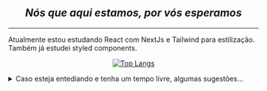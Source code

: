 <h2 align="center"><em>Nós que aqui estamos, por vós esperamos</em></h2>

---

Atualmente estou estudando React com NextJs e Tailwind para estilização. Também já estudei styled components. 

<div align="center">
  
  [![Top Langs](https://github-readme-stats.vercel.app/api/top-langs/?username=williamdesousa&layout=compact&show_icons=true&theme=transparent&locale=pt-br&hide=jupyter%20notebook)](https://github.com/WilliamdeSousa)

</div>

<details>
  
  <summary> 
    Caso esteja entediando e tenha um tempo livre, algumas sugestões...
  </summary>
  
  - 🔢 Achar uma função matemática que tenha um mínimo local em (4, 0) e dois máximos absloutos, em (2, a) e (6, a), onde a é uma altura arbitrária. Além disso, as raízes da equação devem ser 1, 4 e 7.
  
  <div align="center">
    <img src="https://github.com/user-attachments/assets/508d1fa3-dd44-421d-b361-c1a8fa3fb570" alt="Gráfico da questão">
  </div>
  
  <div align="center">
    OBS: esse gráfico não é derivável em x=4, se conseguir achar uma função derivável, melhor.
  </div>
  
  - 🥇 Um problema interessante de programação que me deu trabalho mas consegui resolver se chama _Bispos Dominantes_. Está disponível no [Beecrowd 3305](https://judge.beecrowd.com/pt/problems/view/3305). _Resumo:_ Dado um tabuleiro de dimensões 10⁵ x 10⁵ e *N* bispos, responda quantos bispos são dominantes nesse tabuleiro.
  
  <div align="center">
    <table style="display: table;">
      <tr>
        <th>Exemplos de Entrada</th>
        <th>Exemplos de Saída</th>
      </tr>
      <tr>
        <td>3 <br>1 1<br>2 2<br>3 4</td>
        <td>1</td>
      </tr>
    </table>
  </div>
  
  - 📚 Ainda não li tanto quanto deveria, mas posso indicar a série de livros o Guia do Mochileiro das Galáxias (Douglas Adams), o Alquimista (Paulo Coelho) e o Homem que Calculava (Malba Tahan), caso não tenham lido.
  
    
  <img src="https://github.com/user-attachments/assets/e175ab2b-5ef4-498f-9ddd-d454ceafe772" alt="O Guia do Mochileiro das Galáxias" height=300>

  <img src="https://github.com/user-attachments/assets/f1a03bd8-fcfc-446d-bd6a-e7b4462f6652" alt="O Alquimista" height=300>

  <img src="https://github.com/user-attachments/assets/7447ad11-e015-43f2-afd5-8ec042320ec2" alt="O homem que Calculava" height=300>
  
  
  - 🎮 Algumas sugestões de jogos. Dos mais recentes que joguei: Factorio, Minecraft e Stardew Valley. Um dos meus jogos favoritos da época do Flash se chama JellyGO. Adorava jogar Nintendo War, Pokemon FireRed e Pokemon Emerald de GameBoy Advanced.
 
</details>
